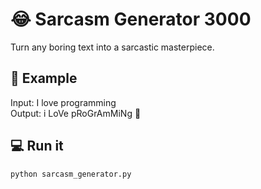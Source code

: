 # 😂 Sarcasm Generator 3000

Turn any boring text into a sarcastic masterpiece.

## 🧠 Example

Input: I love programming <br>
Output: i LoVe pRoGrAmMiNg 🤡

## 💻 Run it

```bash
python sarcasm_generator.py

